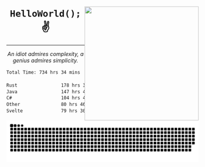 <div text-align="center">
    <img src="https://i.imgur.com/h1q15Kt.gife" align="right" width="299" height="299">
    <h1 align="center"><code>HelloWorld();</code> ✌️</h1>
    <hr>
    <p align="center"><i>An idiot admires complexity, a genius admires simplicity.</i></p>
</div>

<!--START_SECTION:waka-->

```txt
Total Time: 734 hrs 34 mins

Rust                178 hrs 36 mins █████▒░░░░░░░░░░░░░░░░░░░   21.90 %
Java                147 hrs 43 mins ████▓░░░░░░░░░░░░░░░░░░░░   18.12 %
C#                  104 hrs 4 mins  ███▒░░░░░░░░░░░░░░░░░░░░░   12.77 %
Other               80 hrs 46 mins  ██▒░░░░░░░░░░░░░░░░░░░░░░   09.91 %
Svelte              79 hrs 30 mins  ██▒░░░░░░░░░░░░░░░░░░░░░░   09.75 %
```

<!--END_SECTION:waka-->

<picture>
  <source media="(prefers-color-scheme: dark)" srcset="https://raw.githubusercontent.com/Somfic/Somfic/main/github-contribution-grid-snake-dark.svg">
  <source media="(prefers-color-scheme: light)" srcset="https://raw.githubusercontent.com/Somfic/Somfic/main/github-contribution-grid-snake.svg">
  <img alt="github contribution grid snake animation" src="https://raw.githubusercontent.com/Somfic/Somfic/main/github-contribution-grid-snake.svg">
</picture>
